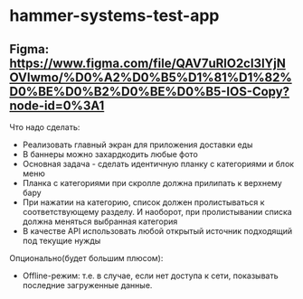 # hammer-systems-test-app
 
## Figma: https://www.figma.com/file/QAV7uRlO2cI3lYjNOVIwmo/%D0%A2%D0%B5%D1%81%D1%82%D0%BE%D0%B2%D0%BE%D0%B5-IOS-Copy?node-id=0%3A1

Что надо сделать:
- Реализовать главный экран для приложения доставки еды
- В баннеры можно захардкодить любые фото
- Основная задача - сделать идентичную планку с категориями и блок
меню
- Планка с категориями при скролле должна прилипать к верхнему бару
- При нажатии на категорию, список должен пролистываться к
соответствующему разделу. И наоборот, при пролистывании списка
должна меняться выбранная категория
- В качестве API использовать любой открытый источник подходящий под
текущие нужды

Опционально(будет большим плюсом):
- Offline-режим: т.е. в случае, если нет доступа к сети, показывать последние загруженные данные.
